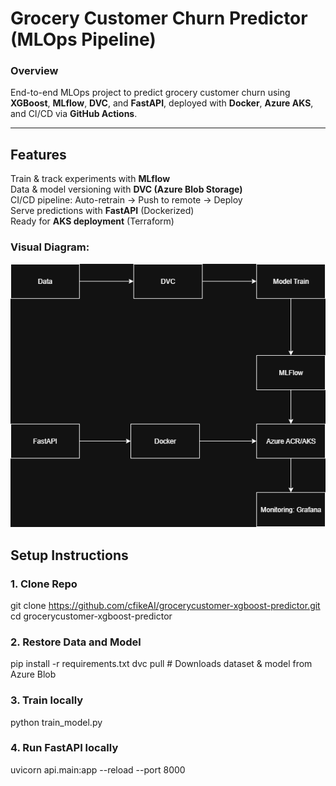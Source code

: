 # Grocery Customer Churn Predictor (MLOps Pipeline)

### Overview
End-to-end MLOps project to predict grocery customer churn using **XGBoost**, **MLflow**, **DVC**, and **FastAPI**, deployed with **Docker**, **Azure AKS**, and CI/CD via **GitHub Actions**.

---

## Features
Train & track experiments with **MLflow**  
Data & model versioning with **DVC (Azure Blob Storage)**  
CI/CD pipeline: Auto-retrain → Push to remote → Deploy  
Serve predictions with **FastAPI** (Dockerized)  
Ready for **AKS deployment** (Terraform)

### Visual Diagram:
![Architecture Diagram](assets/system_diagram.png)

## **Setup Instructions**

### 1. Clone Repo
git clone https://github.com/cfikeAI/grocerycustomer-xgboost-predictor.git
cd grocerycustomer-xgboost-predictor


### 2. Restore Data and Model
pip install -r requirements.txt
dvc pull  # Downloads dataset & model from Azure Blob

### 3. Train locally 
python train_model.py

### 4. Run FastAPI locally
uvicorn api.main:app --reload --port 8000
